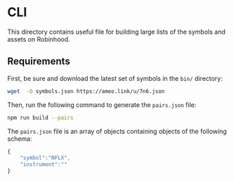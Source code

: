 # CLI

This directory contains useful file for building large lists of the
symbols and assets on Robinhood.

## Requirements

First, be sure and download the latest set of symbols in the `bin/`
directory:

```sh
wget  -O symbols.json https://ameo.link/u/7n6.json
```

Then, run the following command to generate the `pairs.json` file:

```sh
npm run build --pairs
```

The `pairs.json` file is an array of objects containing objects of the following
schema:

```js
{
	"symbol":"NFLX",
	"instrument":""
}
```
